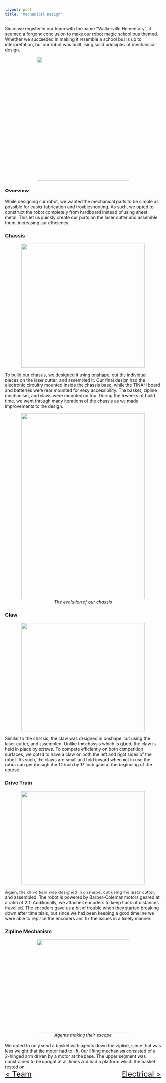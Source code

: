 ```yaml
---
layout: post
title: 'Mechanical Design'
---
```

Since we registered our team with the name "Walkerville Elementary", it seemed a forgone conclusion to make our robot magic school bus themed. Whether we succeeded in making it resemble a school bus is up to interpretation, but our robot was built using solid principles of mechanical design.

<center><img src="{{ site.url }}/assets/img/projects/mech/decorated.png" width = "300" height = "400" /></center>

### Overview

While designing our robot, we wanted the mechanical parts to be simple as possible for easier fabrication and troubleshooting. As such, we opted to construct the robot completely from hardboard instead of using sheet metal. This let us quickly create our parts on the laser cutter and assemble them, increasing our efficiency.

### Chassis

<center><img src="{{ site.url }}/assets/img/projects/mech/chassis-onshape.jpg" width="400" height="400" /></center>

To build our chassis, we designed it using [onshape](https://www.onshape.com/), cut the individual pieces on the laser cutter, and [assembled](https://www.youtube.com/watch?v=fzjaIU7a2kY) it. Our final design had the electronic circuitry mounted inside the chassis base, while the TINAH board and batteries were rear mounted for easy accessibility. The basket, zipline mechanism, and claws were mounted on top.
During the 5 weeks of build time, we went through many iterations of the chassis as we made improvements to the design.

<center><img src="{{ site.url }}/assets/img/projects/mech/chassis-progression.JPG" width="400" height="600" />  
<br>
<i>The evolution of our chassis</i>
</center>

### Claw

<center><img src="{{ site.url }}/assets/img/projects/mech/claw-onshape.png" width="400" height="350" /></center>


Similar to the chassis, the claw was designed in onshape, cut using the laser cutter, and assembled. Unlike the chassis which is glued, the claw is held in place by screws. To compete efficiently on both competition surfaces, we opted to have a claw on both the left and right sides of the robot. As such, the claws are small and fold inward when not in use the robot can get through the 12 inch by 12 inch gate at the beginning of the course.


### Drive Train

<center><img src="{{ site.url }}/assets/img/projects/mech/drivetrain.jpg" width="400" height="300" /></center>

<br>
Again, the drive train was designed in onshape, cut using the laser cutter, and assembled. The robot is powered by Barber-Coleman motors geared at a ratio of 2:1. Additionally, we attached encoders to keep track of distances travelled. The encoders gave us a bit of trouble when they started breaking down after time trials, but since we had been keeping a good timeline we were able to replace the encoders and fix the issues in a timely manner.


### Zipline Mechanism

<center><img src="{{ site.url }}/assets/img/projects/mech/zipline.jpg" width="300" height="300" />
<br>
<i>Agents making their escape</i>
</center>

<br>
We opted to only send a basket with agents down the zipline, since that was less weight that the motor had to lift. Our lifting mechanism consisted of a 2-hinged arm driven by a motor at the base. The upper segment was constrained to be upright at all times and had a platform which the basket rested on.  

<br>

<div class="division">
    <div class="left" style="text-align: left"> <font size="+2"><a href="{{ site.url }}/team.html">< Team</a> </font></div>
    <div class="right" style="text-align: right"> <font size="+2"><a href="{{ site.url }}/electrical.html">Electrical ></a></font></div>
</div>

<style type="text/css">
    .division {
    }
    .left {
        width = 50%;
        float: left;
    }
    .right {
        width: 50%
        float: right;
    }
</style>
